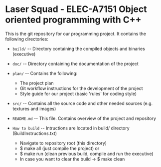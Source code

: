 # Laser Squad - ELEC-A7151 Object oriented programming with C++


This is the git repository for our programming project.
It contains the following directories:

  * `build/` -- Directory containing the compiled objects and binaries (executive)

  * `doc/` -- Directory containing the documentation of the project

  * `plan/` -- Contains the following:
    - The project plan
    - Git workflow instructions for the development of the project
    - Style guide for our project (basic 'rules' for coding style)


  * `src/` -- Contains all the source code and other needed sources (e.g. textures and images)

  * `README.md` -- This file. Contains overview of the project and repository

  * `How to build` -- Intructions are located in build/ directory (BuildInstructions.txt)
    - Navigate to repository root (this directory)
    - $ make all (just compile the project) or
    - $ make run (clean previous build, compile and run the executive)
    - In case you want to clear the build -> $ make clean
